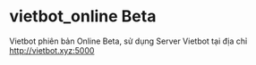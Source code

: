 # vietbot_online Beta
Vietbot phiên bản Online Beta, sử dụng Server Vietbot tại địa chỉ http://vietbot.xyz:5000
